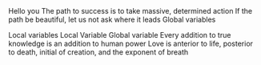 <o>
Hello you
The path to success is to take massive, determined action
If the path be beautiful, let us not ask where it leads
Global variables

Local variables
Local Variable
Global variable
Every addition to true knowledge is an addition to human power
 Love is anterior to life, posterior to death, initial of creation, and the exponent of breath

